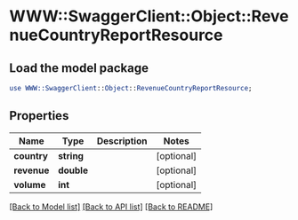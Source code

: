 # WWW::SwaggerClient::Object::RevenueCountryReportResource

## Load the model package
```perl
use WWW::SwaggerClient::Object::RevenueCountryReportResource;
```

## Properties
Name | Type | Description | Notes
------------ | ------------- | ------------- | -------------
**country** | **string** |  | [optional] 
**revenue** | **double** |  | [optional] 
**volume** | **int** |  | [optional] 

[[Back to Model list]](../README.md#documentation-for-models) [[Back to API list]](../README.md#documentation-for-api-endpoints) [[Back to README]](../README.md)



